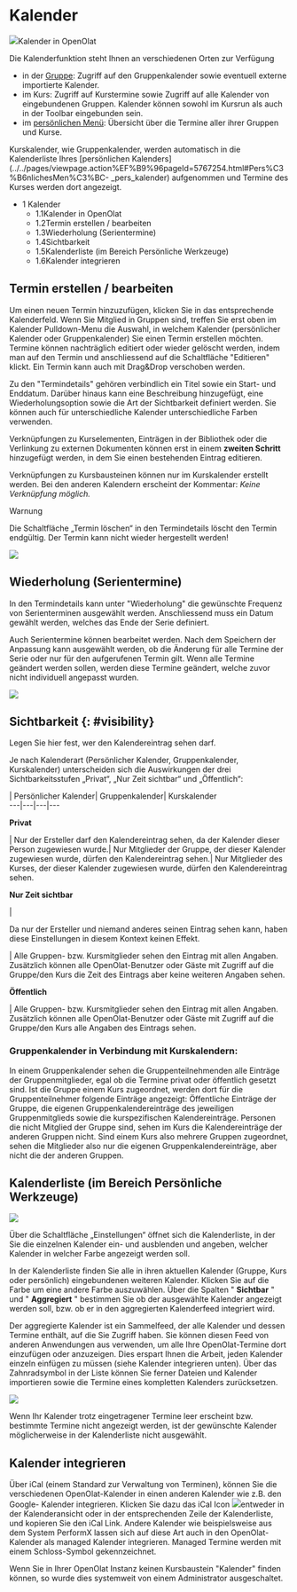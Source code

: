 # Kalender

![](assets/calendar.png)Kalender in OpenOlat

Die Kalenderfunktion steht Ihnen an verschiedenen Orten zur Verfügung

  * in der [Gruppe](Gruppen.html): Zugriff auf den Gruppenkalender sowie eventuell externe importierte Kalender.
  * im Kurs: Zugriff auf Kurstermine sowie Zugriff auf alle Kalender von eingebundenen Gruppen. Kalender können sowohl im Kursrun als auch in der Toolbar eingebunden sein.
  * im [persönlichen Menü](Personal_Menu.de.md): Übersicht über die Termine aller ihrer Gruppen und Kurse.

Kurskalender, wie Gruppenkalender, werden automatisch in die Kalenderliste
Ihres [persönlichen
Kalenders](../../pages/viewpage.action%EF%B9%96pageId=5767254.html#Pers%C3%B6nlichesMen%C3%BC-
_pers_kalender) aufgenommen und Termine des Kurses werden dort angezeigt.

  * 1 Kalender 
    * 1.1Kalender in OpenOlat
    * 1.2Termin erstellen / bearbeiten
    * 1.3Wiederholung (Serientermine)
    * 1.4Sichtbarkeit
    * 1.5Kalenderliste (im Bereich Persönliche Werkzeuge)
    * 1.6Kalender integrieren

## Termin erstellen / bearbeiten

Um einen neuen Termin hinzuzufügen, klicken Sie in das entsprechende
Kalenderfeld. Wenn Sie Mitglied in Gruppen sind, treffen Sie erst oben im
Kalender Pulldown-Menu die Auswahl, in welchem Kalender (persönlicher Kalender
oder Gruppenkalender) Sie einen Termin erstellen möchten. Termine können
nachträglich editiert oder wieder gelöscht werden, indem man auf den Termin
und anschliessend auf die Schaltfläche "Editieren" klickt. Ein Termin kann
auch mit Drag&Drop verschoben werden.

Zu den "Termindetails" gehören verbindlich ein Titel sowie ein Start- und
Enddatum. Darüber hinaus kann eine Beschreibung hinzugefügt, eine
Wiederholungsoption sowie die Art der Sichtbarkeit definiert werden. Sie
können auch für unterschiedliche Kalender unterschiedliche Farben verwenden.

  

Verknüpfungen zu Kurselementen, Einträgen in der Bibliothek oder die
Verlinkung zu externen Dokumenten können erst in einem **zweiten Schritt**
hinzugefügt werden, in dem Sie einen bestehenden Eintrag editieren.

Verknüpfungen zu Kursbausteinen können nur im Kurskalender erstellt werden.
Bei den anderen Kalendern erscheint der Kommentar: _Keine Verknüpfung
möglich._

Warnung

Die Schaltfläche „Termin löschen“ in den Termindetails löscht den Termin
endgültig. Der Termin kann nicht wieder hergestellt werden!

  

![](assets/calendar_verknuepfung_DE.png)

## Wiederholung (Serientermine)

In den Termindetails kann unter "Wiederholung" die gewünschte Frequenz von
Serienterminen ausgewählt werden. Anschliessend muss ein Datum gewählt werden,
welches das Ende der Serie definiert.

Auch Serientermine können bearbeitet werden. Nach dem Speichern der Anpassung
kann ausgewählt werden, ob die Änderung für alle Termine der Serie oder nur
für den aufgerufenen Termin gilt. Wenn alle Termine geändert werden sollen,
werden diese Termine geändert, welche zuvor nicht individuell angepasst
wurden.

![](assets/serientermine_DE.png)

## Sichtbarkeit {: #visibility}

Legen Sie hier fest, wer den Kalendereintrag sehen darf.

Je nach Kalenderart (Persönlicher Kalender, Gruppenkalender, Kurskalender)
unterscheiden sich die Auswirkungen der drei Sichtbarkeitsstufen „Privat“,
„Nur Zeit sichtbar“ und „Öffentlich“:

  
| Persönlicher Kalender| Gruppenkalender| Kurskalender  
---|---|---|---  
  
 **Privat**

|  Nur der Ersteller darf den Kalendereintrag sehen, da der Kalender dieser
Person zugewiesen wurde.| Nur Mitglieder der Gruppe, der dieser Kalender
zugewiesen wurde, dürfen den Kalendereintrag sehen.| Nur Mitglieder des
Kurses, der dieser Kalender zugewiesen wurde, dürfen den Kalendereintrag
sehen.  
  
 **Nur Zeit sichtbar**

|

Da nur der Ersteller und niemand anderes seinen Eintrag sehen kann, haben
diese Einstellungen in diesem Kontext keinen Effekt.

| Alle Gruppen- bzw. Kursmitglieder sehen den Eintrag mit allen Angaben.
Zusätzlich können alle OpenOlat-Benutzer oder Gäste mit Zugriff auf die
Gruppe/den Kurs die Zeit des Eintrags aber keine weiteren Angaben sehen.  
  
 **Öffentlich**

|  Alle Gruppen- bzw. Kursmitglieder sehen den Eintrag mit allen Angaben.
Zusätzlich können alle OpenOlat-Benutzer oder Gäste mit Zugriff auf die
Gruppe/den Kurs alle Angaben des Eintrags sehen.  
  
### Gruppenkalender in Verbindung mit Kurskalendern:

In einem Gruppenkalender sehen die Gruppenteilnehmenden alle Einträge der
Gruppenmitglieder, egal ob die Termine privat oder öffentlich gesetzt sind.
Ist die Gruppe einem Kurs zugeordnet, werden dort für die Gruppenteilnehmer
folgende Einträge angezeigt: Öffentliche Einträge der Gruppe, die eigenen
Gruppenkalendereinträge des jeweiligen Gruppenmitglieds sowie die
kurspezifischen Kalendereinträge. Personen die nicht Mitglied der Gruppe sind,
sehen im Kurs die Kalendereinträge der anderen Gruppen nicht. Sind einem Kurs
also mehrere Gruppen zugeordnet, sehen die Mitglieder also nur die eigenen
Gruppenkalendereinträge, aber nicht die der anderen Gruppen.

## Kalenderliste (im Bereich Persönliche Werkzeuge)

![](assets/Kalender_Einstellungen1.png)

Über die Schaltfläche „Einstellungen“ öffnet sich die Kalenderliste, in der
Sie die einzelnen Kalender ein- und ausblenden und angeben, welcher Kalender
in welcher Farbe angezeigt werden soll.

In der Kalenderliste finden Sie alle in ihren aktuellen Kalender (Gruppe, Kurs
oder persönlich) eingebundenen weiteren Kalender. Klicken Sie auf die Farbe um
eine andere Farbe auszuwählen. Über die Spalten " **Sichtbar** " und "
**Aggregiert** " bestimmen Sie ob der ausgewählte Kalender angezeigt werden
soll, bzw. ob er in den aggregierten Kalenderfeed integriert wird.

Der aggregierte Kalender ist ein Sammelfeed, der alle Kalender und dessen
Termine enthält, auf die Sie Zugriff haben. Sie können diesen Feed von anderen
Anwendungen aus verwenden, um alle Ihre OpenOlat-Termine dort einzufügen oder
anzuzeigen. Dies erspart Ihnen die Arbeit, jeden Kalender einzeln einfügen zu
müssen (siehe Kalender integrieren unten). Über das Zahnradsymbol in der Liste
können Sie ferner Dateien und Kalender importieren sowie die Termine eines
kompletten Kalenders zurücksetzen.  

![](assets/calendar_list.gif)  

Wenn Ihr Kalender trotz eingetragener Termine leer erscheint bzw. bestimmte
Termine nicht angezeigt werden, ist der gewünschte Kalender möglicherweise in
der Kalenderliste nicht ausgewählt.

## Kalender integrieren

Über iCal (einem Standard zur Verwaltung von Terminen), können Sie die
verschiedenen OpenOlat-Kalender in einen anderen Kalender wie z.B. den Google-
Kalender integrieren. Klicken Sie dazu das iCal Icon
![](assets/rss.png)entweder
in der Kalenderansicht oder in der entsprechenden Zeile der Kalenderliste, und
kopieren Sie den iCal Link. Andere Kalender wie beispielsweise aus dem System
PerformX lassen sich auf diese Art auch in den OpenOlat-Kalender als managed
Kalender integrieren. Managed Termine werden mit einem Schloss-Symbol
gekennzeichnet.

Wenn Sie in Ihrer OpenOlat Instanz keinen Kursbaustein "Kalender" finden
können, so wurde dies systemweit von einem Administrator ausgeschaltet.

